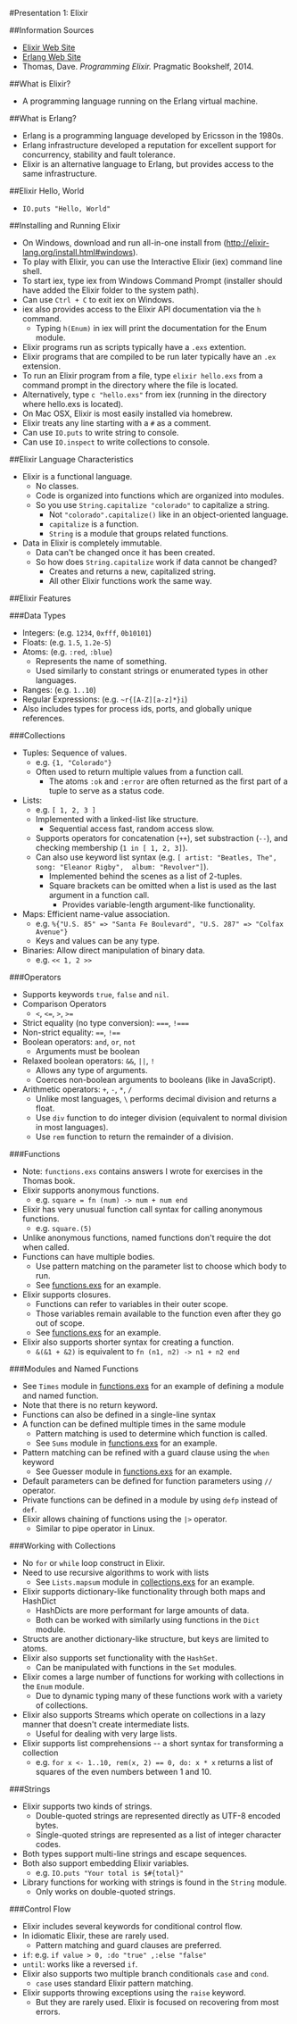 #Presentation 1: Elixir

##Information Sources

* [Elixir Web Site](http://elixir-lang.org/)
* [Erlang Web Site](http://http://www.erlang.org/)
* Thomas, Dave. *Programming Elixir.* Pragmatic Bookshelf, 2014.

##What is Elixir?

* A programming language running on the Erlang virtual machine.

##What is Erlang?

* Erlang is a programming language developed by Ericsson in the 1980s.
* Erlang infrastructure developed a reputation for excellent support for concurrency, stability and fault tolerance.
* Elixir is an alternative language to Erlang, but provides access to the same infrastructure.

##Elixir Hello, World

* `IO.puts "Hello, World"`

##Installing and Running Elixir

* On Windows, download and run all-in-one install from (http://elixir-lang.org/install.html#windows).
* To play with Elixir, you can use the Interactive Elixir (iex) command line shell.
* To start iex, type iex from Windows Command Prompt (installer should have added the Elixir folder to the system path).
* Can use `Ctrl + C` to exit iex on Windows.
* iex also provides access to the Elixir API documentation via the `h` command.
    * Typing `h(Enum)` in iex will print the documentation for the Enum module.
* Elixir programs run as scripts typically have a `.exs` extention.
* Elixir programs that are compiled to be run later typically have an `.ex` extension.
* To run an Elixir program from a file, type `elixir hello.exs` from a command prompt in the directory where the file is located.
* Alternatively, type `c "hello.exs"` from iex (running in the directory where hello.exs is located).
* On Mac OSX, Elixir is most easily installed via homebrew.
* Elixir treats any line starting with a `#` as a comment.
* Can use `IO.puts` to write string to console.
* Can use `IO.inspect` to write collections to console.

##Elixir Language Characteristics

* Elixir is a functional language.
    * No classes.
    * Code is organized into functions which are organized into modules.
    * So you use `String.capitalize "colorado"` to capitalize a string.
        * Not `"colorado".capitalize()` like in an object-oriented language.
        * `capitalize` is a function.
        * `String` is a module that groups related functions.
* Data in Elixir is completely immutable.
    * Data can't be changed once it has been created.
    * So how does `String.capitalize` work if data cannot be changed?
        * Creates and returns a new, capitalized string.
        * All other Elixir functions work the same way.
        
##Elixir Features

###Data Types

* Integers: (e.g. `1234`, `0xfff`, `0b10101`)
* Floats: (e.g. `1.5`, `1.2e-5`)
* Atoms: (e.g. `:red`, `:blue`)
    * Represents the name of something.
    * Used similarly to constant strings or enumerated types in other languages.
* Ranges: (e.g. `1..10`)
* Regular Expressions: (e.g. `~r{[A-Z][a-z]*}i`)
* Also includes types for process ids, ports, and globally unique references.

###Collections

* Tuples: Sequence of values.
    * e.g. `{1, "Colorado"}`
    * Often used to return multiple values from a function call.
        * The atoms `:ok` and `:error` are often returned as the first part of a tuple to serve as a status code.
* Lists: 
    * e.g. `[ 1, 2, 3 ]`
    * Implemented with a linked-list like structure.
        * Sequential access fast, random access slow.
    * Supports operators for concatenation (`++`), set substraction (`--`), and checking membership (`1 in [ 1, 2, 3]`).
    * Can also use keyword list syntax (e.g. `[ artist: "Beatles, The", song: "Eleanor Rigby",  album: "Revolver"]`).
        * Implemented behind the scenes as a list of 2-tuples.
        * Square brackets can be omitted when a list is used as the last argument in a function call.
            * Provides variable-length argument-like functionality.
* Maps: Efficient name-value association.
    * e.g. `%{"U.S. 85" => "Santa Fe Boulevard", "U.S. 287" => "Colfax Avenue"}`
    * Keys and values can be any type.
* Binaries: Allow direct manipulation of binary data.
    * e.g. `<< 1, 2 >>`
    
###Operators

* Supports keywords `true`, `false` and `nil`.
* Comparison Operators
    * `<`, `<=`, `>`, `>=`
* Strict equality (no type conversion): `===`, `!===`
* Non-strict equality: `==`, `!==`
* Boolean operators: `and`, `or`, `not`
    * Arguments must be boolean
* Relaxed boolean operators: `&&`, `||`, `!`
    * Allows any type of arguments.
    * Coerces non-boolean arguments to booleans (like in JavaScript).
* Arithmetic operators: `+`, `-`, `*`, `/`
    * Unlike most languages, `\` performs decimal division and returns a float.
    * Use `div` function to do integer division (equivalent to normal division in most languages).
    * Use `rem` function to return the remainder of a division.

###Functions

* Note: `functions.exs` contains answers I wrote for exercises in the Thomas book.
* Elixir supports anonymous functions.
    * e.g. `square = fn (num) -> num + num end`
* Elixir has very unusual function call syntax for calling anonymous functions.
    * e.g. `square.(5)`
* Unlike anonymous functions, named functions don't require the dot when called.
* Functions can have multiple bodies.
    * Use pattern matching on the parameter list to choose which body to run.
    * See [functions.exs](src/functions.exs) for an example.
* Elixir supports closures.
    * Functions can refer to variables in their outer scope.
    * Those variables remain available to the function even after they go out of scope.
    * See [functions.exs](src/functions.exs) for an example.
* Elixir also supports shorter syntax for creating a function.
    * `&(&1 + &2)` is equivalent to `fn (n1, n2) -> n1 + n2 end`
    
###Modules and Named Functions

* See `Times` module in [functions.exs](src/functions.exs) for an example of defining a module and named function.
* Note that there is no return keyword.
* Functions can also be defined in a single-line syntax
* A function can be defined multiple times in the same module
    * Pattern matching is used to determine which function is called.
    * See `Sums` module in [functions.exs](src/functions.exs) for an example.
* Pattern matching can be refined with a guard clause using the `when` keyword
    * See Guesser module in [functions.exs](src/functions.exs) for an example.
* Default parameters can be defined for function parameters using `//` operator.
* Private functions can be defined in a module by using `defp` instead of `def`.
* Elixir allows chaining of functions using the `|>` operator.
    * Similar to pipe operator in Linux.
 
###Working with Collections

* No `for` or `while` loop construct in Elixir.
* Need to use recursive algorithms to work with lists
    * See `Lists.mapsum` module in [collections.exs](src/collections.exs) for an example.
* Elixir supports dictionary-like functionality through both maps and HashDict
    * HashDicts are more performant for large amounts of data.
    * Both can be worked with similarly using functions in the `Dict` module.
* Structs are another dictionary-like structure, but keys are limited to atoms.
* Elixir also supports set functionality with the `HashSet`.
   * Can be manipulated with functions in the `Set` modules.
* Elixir comes a large number of functions for working with collections in the `Enum` module.
    * Due to dynamic typing many of these functions work with a variety of collections.
* Elixir also supports Streams which operate on collections in a lazy manner that doesn't create intermediate lists.
    * Useful for dealing with very large lists.
* Elixir supports list comprehensions -- a short syntax for transforming a collection
    * e.g. `for x <- 1..10, rem(x, 2) == 0, do: x * x` returns a list of squares of the even numbers between 1 and 10.
    
###Strings

* Elixir supports two kinds of strings.
    * Double-quoted strings are represented directly as UTF-8 encoded bytes.
    * Single-quoted strings are represented as a list of integer character codes.
* Both types support multi-line strings and escape sequences.
* Both also support embedding Elixir variables.
    * e.g. `IO.puts "Your total is $#{total}"`
* Library functions for working with strings is found in the `String` module.
    * Only works on double-quoted strings.
    
###Control Flow

* Elixir includes several keywords for conditional control flow.
* In idiomatic Elixir, these are rarely used.
    * Pattern matching and guard clauses are preferred.
* `if`:  e.g. `if value > 0, :do "true" ,:else "false"`
* `until`:  works like a reversed `if`.
* Elixir also supports two multiple branch conditionals `case` and `cond`.
    * `case` uses standard Elixir pattern matching.
* Elixir supports throwing exceptions using the `raise` keyword.
    * But they are rarely used. Elixir is focused on recovering from most errors.


    




